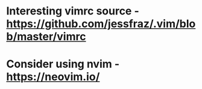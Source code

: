 # Interesting vimrc source - https://github.com/jessfraz/.vim/blob/master/vimrc

# Consider using nvim - https://neovim.io/
